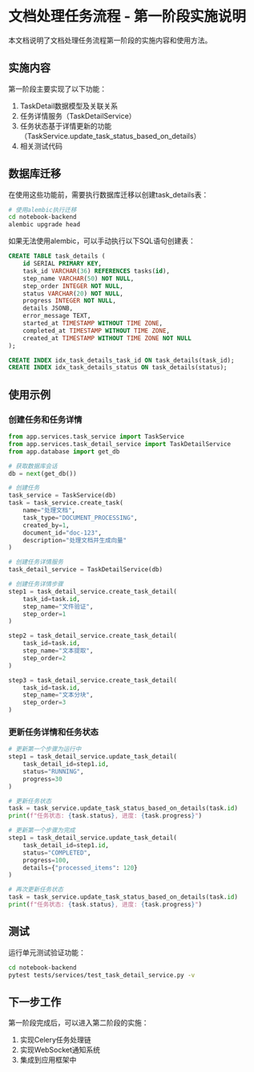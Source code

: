 # 文档处理任务流程 - 第一阶段实施说明

本文档说明了文档处理任务流程第一阶段的实施内容和使用方法。

## 实施内容

第一阶段主要实现了以下功能：

1. TaskDetail数据模型及关联关系
2. 任务详情服务（TaskDetailService）
3. 任务状态基于详情更新的功能（TaskService.update_task_status_based_on_details）
4. 相关测试代码

## 数据库迁移

在使用这些功能前，需要执行数据库迁移以创建task_details表：

```bash
# 使用alembic执行迁移
cd notebook-backend
alembic upgrade head
```

如果无法使用alembic，可以手动执行以下SQL语句创建表：

```sql
CREATE TABLE task_details (
    id SERIAL PRIMARY KEY,
    task_id VARCHAR(36) REFERENCES tasks(id),
    step_name VARCHAR(50) NOT NULL,
    step_order INTEGER NOT NULL,
    status VARCHAR(20) NOT NULL,
    progress INTEGER NOT NULL,
    details JSONB,
    error_message TEXT,
    started_at TIMESTAMP WITHOUT TIME ZONE,
    completed_at TIMESTAMP WITHOUT TIME ZONE,
    created_at TIMESTAMP WITHOUT TIME ZONE NOT NULL
);

CREATE INDEX idx_task_details_task_id ON task_details(task_id);
CREATE INDEX idx_task_details_status ON task_details(status);
```

## 使用示例

### 创建任务和任务详情

```python
from app.services.task_service import TaskService
from app.services.task_detail_service import TaskDetailService
from app.database import get_db

# 获取数据库会话
db = next(get_db())

# 创建任务
task_service = TaskService(db)
task = task_service.create_task(
    name="处理文档",
    task_type="DOCUMENT_PROCESSING",
    created_by=1,
    document_id="doc-123",
    description="处理文档并生成向量"
)

# 创建任务详情服务
task_detail_service = TaskDetailService(db)

# 创建任务详情步骤
step1 = task_detail_service.create_task_detail(
    task_id=task.id,
    step_name="文件验证",
    step_order=1
)

step2 = task_detail_service.create_task_detail(
    task_id=task.id,
    step_name="文本提取",
    step_order=2
)

step3 = task_detail_service.create_task_detail(
    task_id=task.id,
    step_name="文本分块",
    step_order=3
)
```

### 更新任务详情和任务状态

```python
# 更新第一个步骤为运行中
step1 = task_detail_service.update_task_detail(
    task_detail_id=step1.id,
    status="RUNNING",
    progress=30
)

# 更新任务状态
task = task_service.update_task_status_based_on_details(task.id)
print(f"任务状态: {task.status}, 进度: {task.progress}")

# 更新第一个步骤为完成
step1 = task_detail_service.update_task_detail(
    task_detail_id=step1.id,
    status="COMPLETED",
    progress=100,
    details={"processed_items": 120}
)

# 再次更新任务状态
task = task_service.update_task_status_based_on_details(task.id)
print(f"任务状态: {task.status}, 进度: {task.progress}")
```

## 测试

运行单元测试验证功能：

```bash
cd notebook-backend
pytest tests/services/test_task_detail_service.py -v
```

## 下一步工作

第一阶段完成后，可以进入第二阶段的实施：

1. 实现Celery任务处理链
2. 实现WebSocket通知系统
3. 集成到应用框架中 